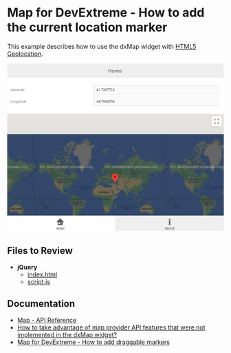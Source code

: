 
# Map for DevExtreme - How to add the current location marker

This example describes how to use the dxMap widget with <a href="http://dev.w3.org/geo/api/spec-source.html"><u>HTML5 Geolocation</u></a>. 


<div align="center"><img alt="Map for DevExtreme - How to add the current location marker" src="map_current_lokation_marker.png" /></div>

## Files to Review

- **jQuery**
    - [index.html](jQuery/index.html)
    - [script.js](jQuery/script.js)

## Documentation

- [Map - API Reference](https://js.devexpress.com/Documentation/ApiReference/UI_Components/dxMap/)
- [How to take advantage of map provider API features that were not implemented in the dxMap widget?](http://www.devexpress.com/Support/Center/Question/Details/KA18782)
- [Map for DevExtreme - How to add draggable markers](http://www.devexpress.com/Support/Center/Example/Details/E4639)
